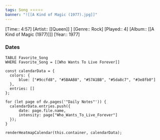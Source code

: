 ```yaml
---
tags: Song ⭐⭐⭐⭐⭐ 
banner: "![[A Kind of Magic (1977).jpg]]"
---
```

[Time:: 4:57]
[Artist:: [[Queen]] ]
[Genre:: Rock]
[Played:: 4]
[Album:: [[A Kind of Magic (1977)]]]
[Year:: 1977]
### Dates
````dataview
TABLE Favorite_Song
WHERE Favorite_Song = [[Who Wants To Live Forever]]
````
  ```dataviewjs
const calendarData = { 
	colors: { 
		blue: ["#9ccfd8", "#5BAAB8", "#57A1BB", "#5da8c7", "#3e8fb0"] 
	}, 
	entries: [] 
}; 

for (let page of dv.pages('"Daily Notes"')) { 
	calendarData.entries.push({ 
		date: page.file.name, 
		intensity: page["Who_Wants_To_Live_Forever"]
	}); 
} 

renderHeatmapCalendar(this.container, calendarData);
```
